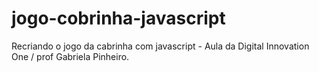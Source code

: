 # jogo-cobrinha-javascript
Recriando o jogo da cabrinha com javascript - Aula da Digital Innovation One / prof Gabriela Pinheiro.
